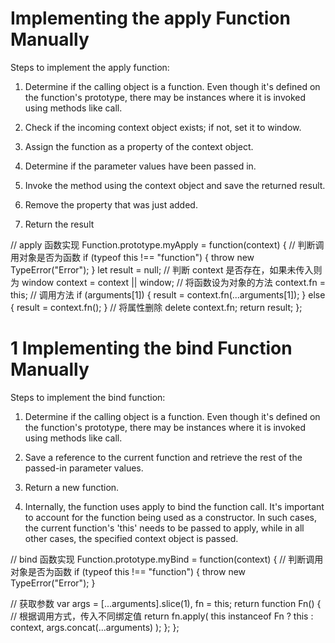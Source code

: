 # Implementing the apply Function Manually

Steps to implement the apply function:
1. Determine if the calling object is a function. Even though it's defined on the function's prototype, there may be instances where it is invoked using methods like call.

2. Check if the incoming context object exists; if not, set it to window.

3. Assign the function as a property of the context object.

4. Determine if the parameter values have been passed in.

5. Invoke the method using the context object and save the returned result.

6. Remove the property that was just added.

7. Return the result


// apply 函数实现
Function.prototype.myApply = function(context) {
  // 判断调用对象是否为函数
  if (typeof this !== "function") {
    throw new TypeError("Error");
  }
  let result = null;
  // 判断 context 是否存在，如果未传入则为 window
  context = context || window;
  // 将函数设为对象的方法
  context.fn = this;
  // 调用方法
  if (arguments[1]) {
    result = context.fn(...arguments[1]);
  } else {
    result = context.fn();
  }
  // 将属性删除
  delete context.fn;
  return result;
};

# 1 Implementing the bind Function Manually
Steps to implement the bind function:
1. Determine if the calling object is a function. Even though it's defined on the function's prototype, there may be instances where it is invoked using methods like call.

2. Save a reference to the current function and retrieve the rest of the passed-in parameter values.

3. Return a new function.

4. Internally, the function uses apply to bind the function call. It's important to account for the function being used as a constructor. In such cases, the current function's 'this' needs to be passed to apply, while in all other cases, the specified context object is passed.

// bind 函数实现
Function.prototype.myBind = function(context) {
  // 判断调用对象是否为函数
  if (typeof this !== "function") {
    throw new TypeError("Error");
  }
  
  // 获取参数
  var args = [...arguments].slice(1),
      fn = this;
  return function Fn() {
    // 根据调用方式，传入不同绑定值
    return fn.apply(
      this instanceof Fn ? this : context,
      args.concat(...arguments)
    );
  };
};